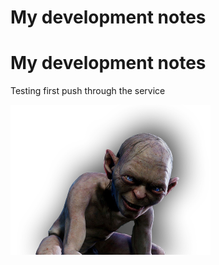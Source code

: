 # My development notes
# My development notes

Testing first push through the service


![gollum.png](/img/gollum.png)